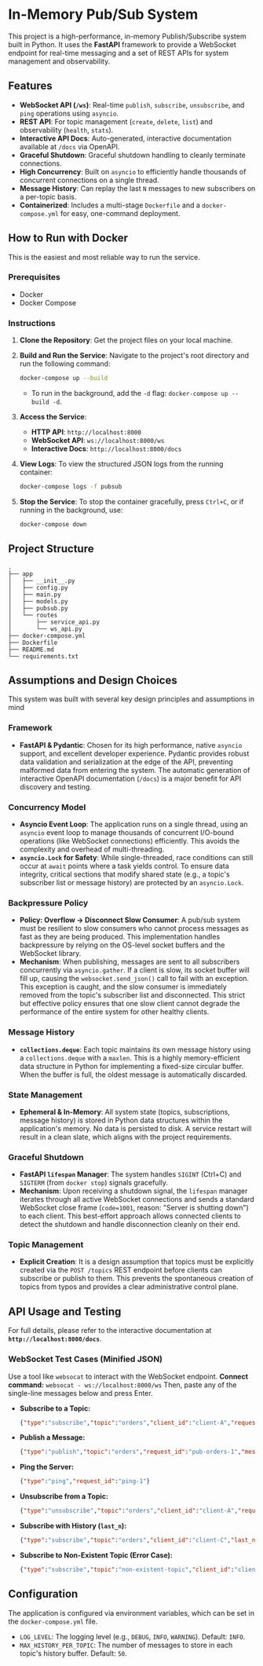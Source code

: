# In-Memory Pub/Sub System

This project is a high-performance, in-memory Publish/Subscribe system built in Python. It uses the **FastAPI** framework to provide a WebSocket endpoint for real-time messaging and a set of REST APIs for system management and observability.

## Features

* **WebSocket API (`/ws`)**: Real-time `publish`, `subscribe`, `unsubscribe`, and `ping` operations using `asyncio`.
* **REST API**: For topic management (`create`, `delete`, `list`) and observability (`health`, `stats`).
* **Interactive API Docs**: Auto-generated, interactive documentation available at `/docs` via OpenAPI.
* **Graceful Shutdown**: Graceful shutdown handling to cleanly terminate connections.
* **High Concurrency**: Built on `asyncio` to efficiently handle thousands of concurrent connections on a single thread.
* **Message History**: Can replay the last `N` messages to new subscribers on a per-topic basis.
* **Containerized**: Includes a multi-stage `Dockerfile` and a `docker-compose.yml` for easy, one-command deployment.

## How to Run with Docker

This is the easiest and most reliable way to run the service.

### Prerequisites

* Docker
* Docker Compose

### Instructions

1.  **Clone the Repository**:
    Get the project files on your local machine.

2.  **Build and Run the Service**:
    Navigate to the project's root directory and run the following command:
    ```bash
    docker-compose up --build
    ```
    * To run in the background, add the `-d` flag: `docker-compose up --build -d`.

3.  **Access the Service**:
    * **HTTP API**: `http://localhost:8000`
    * **WebSocket API**: `ws://localhost:8000/ws`
    * **Interactive Docs**: `http://localhost:8000/docs`

4.  **View Logs**:
    To view the structured JSON logs from the running container:
    ```bash
    docker-compose logs -f pubsub
    ```

5.  **Stop the Service**:
    To stop the container gracefully, press `Ctrl+C`, or if running in the background, use:
    ```bash
    docker-compose down
    ```
    
## Project Structure
```tree
.
├── app
│   ├── __init__.py
│   ├── config.py
│   ├── main.py
│   ├── models.py
│   ├── pubsub.py
│   └── routes
│       ├── service_api.py
│       └── ws_api.py
├── docker-compose.yml
├── Dockerfile
├── README.md
└── requirements.txt
```

## Assumptions and Design Choices

This system was built with several key design principles and assumptions in mind 

### Framework
* **FastAPI & Pydantic**: Chosen for its high performance, native `asyncio` support, and excellent developer experience. Pydantic provides robust data validation and serialization at the edge of the API, preventing malformed data from entering the system. The automatic generation of interactive OpenAPI documentation (`/docs`) is a major benefit for API discovery and testing.

### Concurrency Model
* **Asyncio Event Loop**: The application runs on a single thread, using an `asyncio` event loop to manage thousands of concurrent I/O-bound operations (like WebSocket connections) efficiently. This avoids the complexity and overhead of multi-threading.
* **`asyncio.Lock` for Safety**: While single-threaded, race conditions can still occur at `await` points where a task yields control. To ensure data integrity, critical sections that modify shared state (e.g., a topic's subscriber list or message history) are protected by an `asyncio.Lock`.

### Backpressure Policy
* **Policy: Overflow → Disconnect Slow Consumer**: A pub/sub system must be resilient to slow consumers who cannot process messages as fast as they are being produced. This implementation handles backpressure by relying on the OS-level socket buffers and the WebSocket library.
* **Mechanism**: When publishing, messages are sent to all subscribers concurrently via `asyncio.gather`. If a client is slow, its socket buffer will fill up, causing the `websocket.send_json()` call to fail with an exception. This exception is caught, and the slow consumer is immediately removed from the topic's subscriber list and disconnected. This strict but effective policy ensures that one slow client cannot degrade the performance of the entire system for other healthy clients.

### Message History
* **`collections.deque`**: Each topic maintains its own message history using a `collections.deque` with a `maxlen`. This is a highly memory-efficient data structure in Python for implementing a fixed-size circular buffer. When the buffer is full, the oldest message is automatically discarded.

### State Management
* **Ephemeral & In-Memory**: All system state (topics, subscriptions, message history) is stored in Python data structures within the application's memory. No data is persisted to disk. A service restart will result in a clean slate, which aligns with the project requirements.

### Graceful Shutdown
* **FastAPI `lifespan` Manager**: The system handles `SIGINT` (Ctrl+C) and `SIGTERM` (from `docker stop`) signals gracefully.
* **Mechanism**: Upon receiving a shutdown signal, the `lifespan` manager iterates through all active WebSocket connections and sends a standard WebSocket close frame (`code=1001`, reason: "Server is shutting down") to each client. This best-effort approach allows connected clients to detect the shutdown and handle disconnection cleanly on their end.

### Topic Management
* **Explicit Creation**: It is a design assumption that topics must be explicitly created via the `POST /topics` REST endpoint before clients can subscribe or publish to them. This prevents the spontaneous creation of topics from typos and provides a clear administrative control plane.

## API Usage and Testing

For full details, please refer to the interactive documentation at **`http://localhost:8000/docs`**.

### WebSocket Test Cases (Minified JSON)

Use a tool like `websocat` to interact with the WebSocket endpoint.
**Connect command:** `websocat - ws://localhost:8000/ws`
Then, paste any of the single-line messages below and press Enter.

* **Subscribe to a Topic:**
    ```json
    {"type":"subscribe","topic":"orders","client_id":"client-A","request_id":"sub-orders-1"}
    ```
* **Publish a Message:**
    ```json
    {"type":"publish","topic":"orders","request_id":"pub-orders-1","message":{"id":"a7a578a4-a4c3-4318-a6e5-55a2854955b3","payload":{"item":"Wireless Mouse","price":49.99}}}
    ```
* **Ping the Server:**
    ```json
    {"type":"ping","request_id":"ping-1"}
    ```
* **Unsubscribe from a Topic:**
    ```json
    {"type":"unsubscribe","topic":"orders","client_id":"client-A","request_id":"unsub-orders-1"}
    ```
* **Subscribe with History (`last_n`):**
    ```json
    {"type":"subscribe","topic":"orders","client_id":"client-C","last_n":10,"request_id":"sub-history-1"}
    ```
* **Subscribe to Non-Existent Topic (Error Case):**
    ```json
    {"type":"subscribe","topic":"non-existent-topic","client_id":"client-D","request_id":"err-sub-1"}
    ```

## Configuration

The application is configured via environment variables, which can be set in the `docker-compose.yml` file.

* `LOG_LEVEL`: The logging level (e.g., `DEBUG`, `INFO`, `WARNING`). Default: `INFO`.
* `MAX_HISTORY_PER_TOPIC`: The number of messages to store in each topic's history buffer. Default: `50`.




